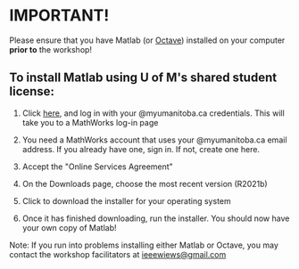 # IMPORTANT!
Please ensure that you have Matlab (or [Octave](https://www.gnu.org/software/octave/download)) installed on your computer **prior to** the workshop!

To install Matlab using U of M's shared student license:
--

1. Click [here](https://www.mathworks.com/licensecenter/total_headcount/47080-61901-41078-73435-65827?s_tid=tah_po_start), and log in with your @myumanitoba.ca credentials. This will take you to a MathWorks log-in page

2. You need a MathWorks account that uses your @myumanitoba.ca email address. If you already have one, sign in.
If not, create one here.

3. Accept the "Online Services Agreement"

4. On the Downloads page, choose the most recent version (R2021b)

5. Click to download the installer for your operating system

6. Once it has finished downloading, run the installer. You should now have your own copy of Matlab!

Note: If you run into problems installing either Matlab or Octave, you may contact the workshop facilitators at ieeewiews@gmail.com
